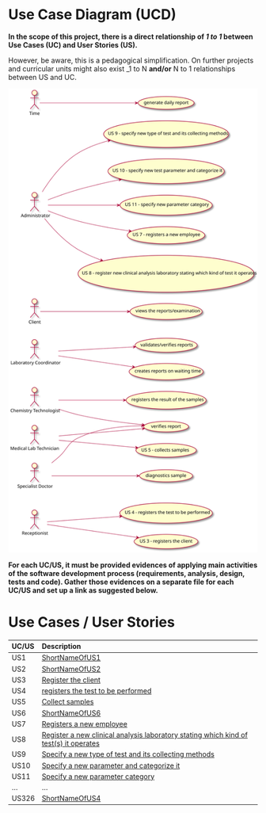 # Use Case Diagram (UCD)

**In the scope of this project, there is a direct relationship of _1 to 1_ between Use Cases (UC) and User Stories (US).**

However, be aware, this is a pedagogical simplification. On further projects and curricular units might also exist _1 to N **and/or** N to 1 relationships between US and UC.

![Use Case Diagram](UCD.svg)


**For each UC/US, it must be provided evidences of applying main activities of the software development process (requirements, analysis, design, tests and code). Gather those evidences on a separate file for each UC/US and set up a link as suggested below.**

# Use Cases / User Stories
| UC/US  | Description                                                               |                   
|:----|:------------------------------------------------------------------------|
| US1 | [ShortNameOfUS1](US1.md)   |
| US2 | [ShortNameOfUS2](US2.md)  |
| US3 | [Register the client](US3/US3.md)|
| US4 | [registers the test to be performed](US4.md)|
| US5 | [Collect samples](US5.md)|
| US6 | [ShortNameOfUS6](US6.md) |
| US7 | [Registers a new employee](US7.md)|
| US8 | [Register a new clinical analysis laboratory stating which kind of test(s) it operates](US8.md)|
| US9 | [Specify a new type of test and its collecting methods](US9.md)|
| US10 | [Specify a new parameter and categorize it](US10.md)|
| US11 | [Specify a new parameter category](US11.md)|
| … | … |
| US326 | [ShortNameOfUS4](US326.md)|

